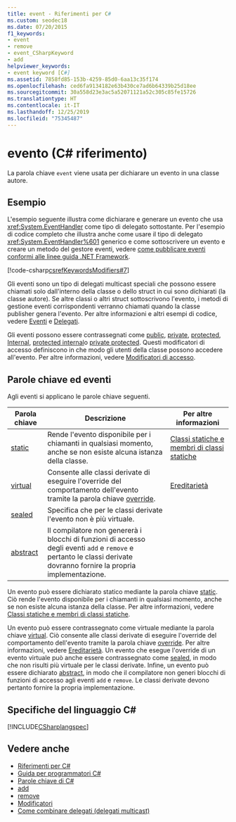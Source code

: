 ```yaml
---
title: event - Riferimenti per C#
ms.custom: seodec18
ms.date: 07/20/2015
f1_keywords:
- event
- remove
- event_CSharpKeyword
- add
helpviewer_keywords:
- event keyword [C#]
ms.assetid: 7858fd85-153b-4259-85d0-6aa13c35f174
ms.openlocfilehash: ced6fa9134182e63b430ce7ad6b64339b25d18ee
ms.sourcegitcommit: 30a558d23e3ac5a52071121a52c305c85fe15726
ms.translationtype: HT
ms.contentlocale: it-IT
ms.lasthandoff: 12/25/2019
ms.locfileid: "75345487"
---
```

# <a name="event-c-reference"></a>evento (C# riferimento)

La parola chiave `event` viene usata per dichiarare un evento in una classe autore.

## <a name="example"></a>Esempio

L'esempio seguente illustra come dichiarare e generare un evento che usa <xref:System.EventHandler> come tipo di delegato sottostante. Per l'esempio di codice completo che illustra anche come usare il tipo di delegato <xref:System.EventHandler%601> generico e come sottoscrivere un evento e creare un metodo del gestore eventi, vedere [come pubblicare eventi conformi alle linee guida .NET Framework](../../programming-guide/events/how-to-publish-events-that-conform-to-net-framework-guidelines.md).

[!code-csharp[csrefKeywordsModifiers#7](~/samples/snippets/csharp/VS_Snippets_VBCSharp/csrefKeywordsModifiers/CS/csrefKeywordsModifiers.cs#7)]

Gli eventi sono un tipo di delegati multicast speciali che possono essere chiamati solo dall'interno della classe o dello struct in cui sono dichiarati (la classe autore). Se altre classi o altri struct sottoscrivono l'evento, i metodi di gestione eventi corrispondenti verranno chiamati quando la classe publisher genera l'evento. Per altre informazioni e altri esempi di codice, vedere [Eventi](../../programming-guide/events/index.md) e [Delegati](../../programming-guide/delegates/index.md).

Gli eventi possono essere contrassegnati come [public](./public.md), [private](./private.md), [protected](./protected.md), [Internal](./internal.md), [protected internal](./protected-internal.md)o [private protected](./private-protected.md). Questi modificatori di accesso definiscono in che modo gli utenti della classe possono accedere all'evento. Per altre informazioni, vedere [Modificatori di accesso](../../programming-guide/classes-and-structs/access-modifiers.md).

## <a name="keywords-and-events"></a>Parole chiave ed eventi

Agli eventi si applicano le parole chiave seguenti.

|Parola chiave|Descrizione|Per altre informazioni|
|-------------|-----------------|--------------------------|
|[static](./static.md)|Rende l'evento disponibile per i chiamanti in qualsiasi momento, anche se non esiste alcuna istanza della classe.|[Classi statiche e membri di classi statiche](../../programming-guide/classes-and-structs/static-classes-and-static-class-members.md)|
|[virtual](./virtual.md)|Consente alle classi derivate di eseguire l'override del comportamento dell'evento tramite la parola chiave [override](./override.md).|[Ereditarietà](../../programming-guide/classes-and-structs/inheritance.md)|
|[sealed](./sealed.md)|Specifica che per le classi derivate l'evento non è più virtuale.||
|[abstract](./abstract.md)|Il compilatore non genererà i blocchi di funzioni di accesso degli eventi `add` e `remove` e pertanto le classi derivate dovranno fornire la propria implementazione.||

Un evento può essere dichiarato statico mediante la parola chiave [static](./static.md). Ciò rende l'evento disponibile per i chiamanti in qualsiasi momento, anche se non esiste alcuna istanza della classe. Per altre informazioni, vedere [Classi statiche e membri di classi statiche](../../programming-guide/classes-and-structs/static-classes-and-static-class-members.md).

Un evento può essere contrassegnato come virtuale mediante la parola chiave [virtual](./virtual.md). Ciò consente alle classi derivate di eseguire l'override del comportamento dell'evento tramite la parola chiave [override](./override.md). Per altre informazioni, vedere [Ereditarietà](../../programming-guide/classes-and-structs/inheritance.md). Un evento che esegue l'override di un evento virtuale può anche essere contrassegnato come [sealed](./sealed.md), in modo che non risulti più virtuale per le classi derivate. Infine, un evento può essere dichiarato [abstract](./abstract.md), in modo che il compilatore non generi blocchi di funzioni di accesso agli eventi `add` e `remove`. Le classi derivate devono pertanto fornire la propria implementazione.

## <a name="c-language-specification"></a>Specifiche del linguaggio C#

[!INCLUDE[CSharplangspec](~/includes/csharplangspec-md.md)]

## <a name="see-also"></a>Vedere anche

- [Riferimenti per C#](../index.md)
- [Guida per programmatori C#](../../programming-guide/index.md)
- [Parole chiave di C#](./index.md)
- [add](./add.md)
- [remove](./remove.md)
- [Modificatori](index.md)
- [Come combinare delegati (delegati multicast)](../../programming-guide/delegates/how-to-combine-delegates-multicast-delegates.md)
